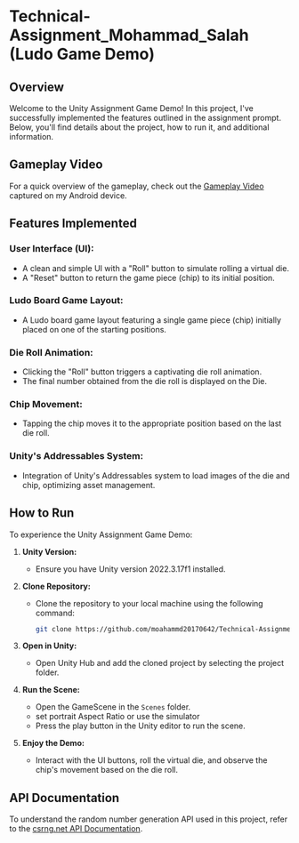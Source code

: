 # Technical-Assignment_Mohammad_Salah (Ludo Game Demo)

## Overview

Welcome to the Unity Assignment Game Demo! In this project, I've successfully implemented the features outlined in the assignment prompt. Below, you'll find details about the project, how to run it, and additional information.
## Gameplay Video

For a quick overview of the gameplay, check out the [Gameplay Video](https://youtu.be/6fPx6Mk0K6Y) captured on my Android device.
## Features Implemented

### User Interface (UI):

- A clean and simple UI with a "Roll" button to simulate rolling a virtual die.
- A "Reset" button to return the game piece (chip) to its initial position.

### Ludo Board Game Layout:

- A Ludo board game layout featuring a single game piece (chip) initially placed on one of the starting positions.

### Die Roll Animation:

- Clicking the "Roll" button triggers a captivating die roll animation.
- The final number obtained from the die roll is displayed on the Die.

### Chip Movement:

- Tapping the chip moves it to the appropriate position based on the last die roll.

### Unity's Addressables System:

- Integration of Unity's Addressables system to load images of the die and chip, optimizing asset management.

## How to Run

To experience the Unity Assignment Game Demo:

1. **Unity Version:**
   - Ensure you have Unity version 2022.3.17f1 installed.

3. **Clone Repository:**
   - Clone the repository to your local machine using the following command:
     ```bash
     git clone https://github.com/moahammd20170642/Technical-Assignment_Mohammad_Salah.git
     ```

4. **Open in Unity:**
   - Open Unity Hub and add the cloned project by selecting the project folder.

5. **Run the Scene:**
   - Open the GameScene in the `Scenes` folder.
   - set portrait Aspect Ratio or use the simulator 
   - Press the play button in the Unity editor to run the scene.

6. **Enjoy the Demo:**
   - Interact with the UI buttons, roll the virtual die, and observe the chip's movement based on the die roll.



## API Documentation

To understand the random number generation API used in this project, refer to the [csrng.net API Documentation](https://csrng.net/documentation/csrng-pro/).

